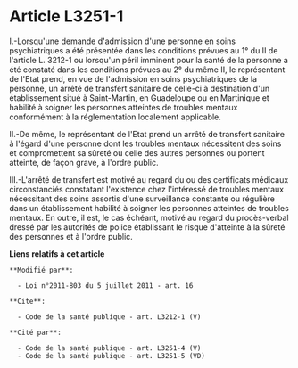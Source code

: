 # Article L3251-1

I.-Lorsqu'une demande d'admission d'une personne en soins psychiatriques a été présentée dans les conditions prévues au 1° du
II de l'article L. 3212-1 ou lorsqu'un péril imminent pour la santé de la personne a été constaté dans les conditions prévues
au 2° du même II, le représentant de l'Etat prend, en vue de l'admission en soins psychiatriques de la personne, un arrêté de
transfert sanitaire de celle-ci à destination d'un établissement situé à Saint-Martin, en Guadeloupe ou en Martinique et
habilité à soigner les personnes atteintes de troubles mentaux conformément à la réglementation localement applicable. 

II.-De même, le représentant de l'Etat prend un arrêté de transfert sanitaire à l'égard d'une personne dont les troubles
mentaux nécessitent des soins et compromettent sa sûreté ou celle des autres personnes ou portent atteinte, de façon grave, à
l'ordre public. 

III.-L'arrêté de transfert est motivé au regard du ou des certificats médicaux circonstanciés constatant l'existence chez
l'intéressé de troubles mentaux nécessitant des soins assortis d'une surveillance constante ou régulière dans un
établissement habilité à soigner les personnes atteintes de troubles mentaux. En outre, il est, le cas échéant, motivé au
regard du procès-verbal dressé par les autorités de police établissant le risque d'atteinte à la sûreté des personnes et à
l'ordre public.

**Liens relatifs à cet article**

	**Modifié par**:

	  - Loi n°2011-803 du 5 juillet 2011 - art. 16

	**Cite**:

	  - Code de la santé publique - art. L3212-1 (V)

	**Cité par**:

	  - Code de la santé publique - art. L3251-4 (V)
	  - Code de la santé publique - art. L3251-5 (VD)
